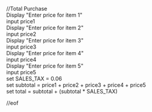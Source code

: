 //Total Purchase  
Display "Enter price for item 1"  
input price1  
Display "Enter price for item 2"  
input price2  
Display "Enter price for item 3"  
input price3  
Display "Enter price for item 4"  
input price4  
Display "Enter price for item 5"  
input price5  
set SALES_TAX = 0.06  
set subtotal = price1 + price2 + price3 + price4 + price5  
set total = subtotal + (subtotal * SALES_TAX)  
  
//eof